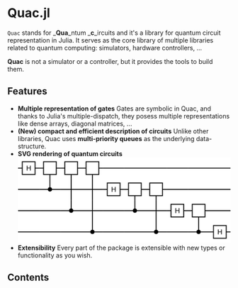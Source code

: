 # Quac.jl

`Quac` stands for _**Qua**_ntum _**c**_ircuits and it's a library for quantum circuit representation in Julia. It serves as the core library of multiple libraries related to quantum computing: simulators, hardware controllers, ...

**Quac** is not a simulator or a controller, but it provides the tools to build them.

## Features

- **Multiple representation of gates** Gates are symbolic in Quac, and thanks to Julia's multiple-dispatch, they posess multiple representations like dense arrays, diagonal matrices, ...
- **(New) compact and efficient description of circuits** Unlike other libraries, Quac uses **multi-priority queues** as the underlying data-structure.
- **SVG rendering of quantum circuits**
!["4-qubit Quantum Fourier Transform"](assets/qft.svg)
- **Extensibility** Every part of the package is extensible with new types or functionality as you wish.

## Contents

```@contents
```
